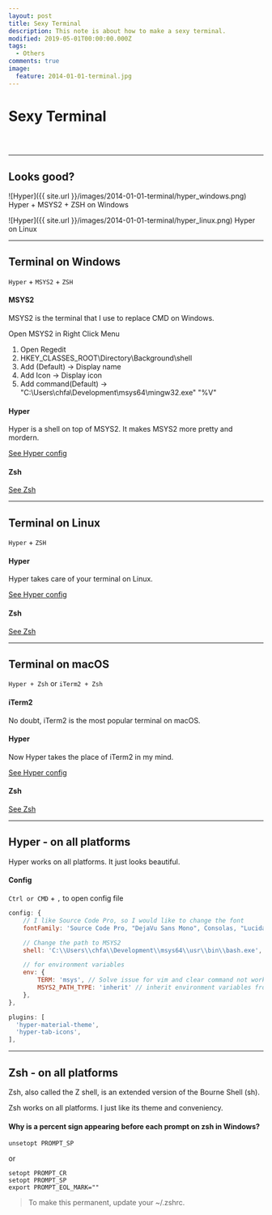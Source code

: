 ```yaml
---
layout: post
title: Sexy Terminal
description: This note is about how to make a sexy terminal.
modified: 2019-05-01T00:00:00.000Z
tags:
  - Others
comments: true
image:
  feature: 2014-01-01-terminal.jpg
---
```

# Sexy Terminal

<div class="social-share" data-initialized="true">
    <a href="#" class="social-share-icon icon-weibo"></a>
    <a href="#" class="social-share-icon icon-qq"></a>
    <a href="#" class="social-share-icon icon-wechat"></a>
</div>
<link rel="stylesheet" href="https://resource.chun.no/sharejs/css/share.min.css">
<script src="https://resource.chun.no/sharejs/js/social-share.min.js"></script>

### &nbsp;

---

## Looks good?

![Hyper]({{ site.url }}/images/2014-01-01-terminal/hyper_windows.png)
Hyper + MSYS2 + ZSH on Windows

![Hyper]({{ site.url }}/images/2014-01-01-terminal/hyper_linux.png)
Hyper on Linux

---

## Terminal on Windows

`Hyper` + `MSYS2` + `ZSH`

#### MSYS2

MSYS2 is the terminal that I use to replace CMD on Windows.

Open MSYS2 in Right Click Menu
  1. Open Regedit
  2. HKEY_CLASSES_ROOT\Directory\Background\shell
  3. Add (Default) -> Display name
  4. Add Icon -> Display icon
  5. Add command\(Default) -> "C:\Users\chfa\Development\msys64\mingw32.exe" "%V"

#### Hyper

Hyper is a shell on top of MSYS2.
It makes MSYS2 more pretty and mordern.

<a href="#hyper---on-all-platforms">See Hyper config</a>

#### Zsh

<a href="#zsh---on-all-platforms">See Zsh</a>

---

## Terminal on Linux

`Hyper` + `ZSH`

#### Hyper

Hyper takes care of your terminal on Linux.

<a href="#hyper---on-all-platforms">See Hyper config</a>

#### Zsh

<a href="#zsh---on-all-platforms">See Zsh</a>

---

## Terminal on macOS

`Hyper + Zsh` or `iTerm2 + Zsh`

#### iTerm2

No doubt, iTerm2 is the most popular terminal on macOS.

#### Hyper

Now Hyper takes the place of iTerm2 in my mind.

<a href="#hyper---on-all-platforms">See Hyper config</a>

#### Zsh

<a href="#zsh---on-all-platforms">See Zsh</a>

---

## Hyper - on all platforms

Hyper works on all platforms. It just looks beautiful.

#### Config

`Ctrl or CMD` + `,` to open config file

``` javascript
config: {
    // I like Source Code Pro, so I would like to change the font
    fontFamily: 'Source Code Pro, "DejaVu Sans Mono", Consolas, "Lucida Console", monospace',

    // Change the path to MSYS2
    shell: 'C:\\Users\\chfa\\Development\\msys64\\usr\\bin\\bash.exe',

    // for environment variables
    env: {
        TERM: 'msys', // Solve issue for vim and clear command not working properly on Windows
        MSYS2_PATH_TYPE: 'inherit' // inherit environment variables from Windows
    },
},

plugins: [
  'hyper-material-theme',
  'hyper-tab-icons',
],

```

---

## Zsh - on all platforms

Zsh, also called the Z shell, is an extended version of the Bourne Shell (sh).

Zsh works on all platforms. I just like its theme and conveniency.

#### Why is a percent sign appearing before each prompt on zsh in Windows?

```
unsetopt PROMPT_SP
```

or

```
setopt PROMPT_CR
setopt PROMPT_SP
export PROMPT_EOL_MARK=""
```

> To make this permanent, update your ~/.zshrc.
